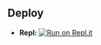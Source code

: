 
## Deploy
* **Repl:** [![Run on Repl.it](https://repl.it/badge/github/ItelAi/web-chatbot-api)](https://repl.it/github/ItelAi/web-chatbot-api)
